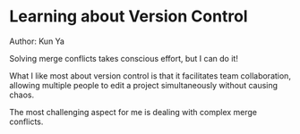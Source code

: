 # Learning about Version Control

Author: Kun Ya

Solving merge conflicts takes conscious effort, but I can do it!

What I like most about version control is that it facilitates team collaboration, allowing multiple people to edit a project simultaneously without causing chaos.

The most challenging aspect for me is dealing with complex merge conflicts.